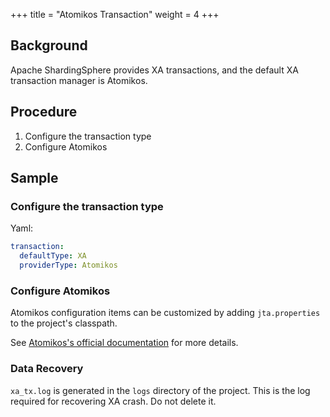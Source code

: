 +++
title = "Atomikos Transaction"
weight = 4
+++

## Background

Apache ShardingSphere provides XA transactions, and the default XA transaction manager is Atomikos.

## Procedure

1. Configure the transaction type
2. Configure Atomikos

## Sample

### Configure the transaction type

Yaml:

```yaml
transaction:
  defaultType: XA
  providerType: Atomikos 
```

### Configure Atomikos

Atomikos configuration items can be customized by adding `jta.properties` to the project's classpath.

See [Atomikos's official documentation](https://www.atomikos.com/Documentation/JtaProperties) for more details.

### Data Recovery

`xa_tx.log` is generated in the `logs` directory of the project. This is the log required for recovering XA crash. Do not delete it. 
